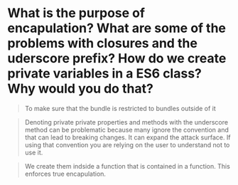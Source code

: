 # What is the purpose of encapulation?  What are some of the problems with closures and the uderscore prefix?  How do we create private variables in a ES6 class?  Why would you do that?

>To make sure that the bundle is restricted to bundles outside of it

>Denoting private private properties and methods with the underscore method can be problematic because many ignore the convention and that can lead to breaking changes.  It can expand the attack surface.  If using that convention you are relying on the user to understand not to use it.

>We create them indside a function that is contained in a function.  This enforces true encapulation.